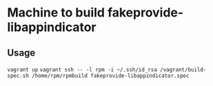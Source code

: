 Machine to build fakeprovide-libappindicator
========


Usage
-------
`vagrant up`
`vagrant ssh -- -l rpm -i ~/.ssh/id_rsa /vagrant/build-spec.sh /home/rpm/rpmbuild fakeprovide-libappindicator.spec`
